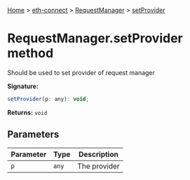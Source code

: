 [Home](./index) &gt; [eth-connect](./eth-connect.md) &gt; [RequestManager](./eth-connect.requestmanager.md) &gt; [setProvider](./eth-connect.requestmanager.setprovider.md)

# RequestManager.setProvider method

Should be used to set provider of request manager

**Signature:**
```javascript
setProvider(p: any): void;
```
**Returns:** `void`

## Parameters

|  Parameter | Type | Description |
|  --- | --- | --- |
|  `p` | `any` | The provider |

